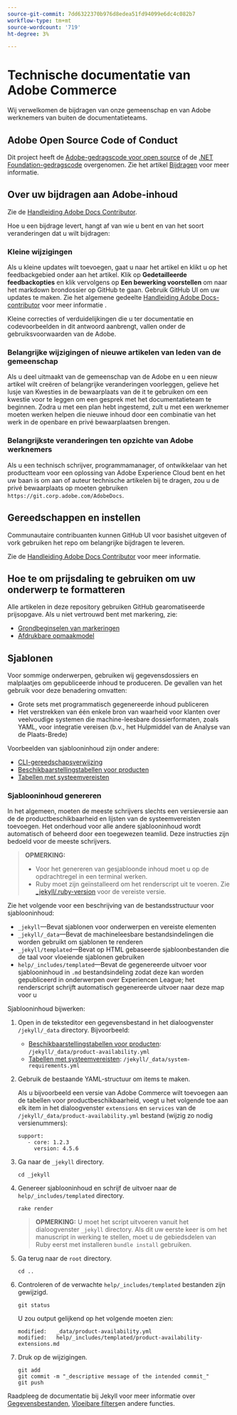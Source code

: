 ```yaml
---
source-git-commit: 7dd6322370b976d8edea51fd94099e6dc4c082b7
workflow-type: tm+mt
source-wordcount: '719'
ht-degree: 3%

---
```

# Technische documentatie van Adobe Commerce

Wij verwelkomen de bijdragen van onze gemeenschap en van Adobe werknemers van buiten de documentatieteams.

## Adobe Open Source Code of Conduct

Dit project heeft de [Adobe-gedragscode voor open source](code-of-conduct.md) of de [.NET Foundation-gedragscode](https://dotnetfoundation.org/code-of-conduct) overgenomen. Zie het artikel [Bijdragen](contributing.md) voor meer informatie.

## Over uw bijdragen aan Adobe-inhoud

Zie de [Handleiding Adobe Docs Contributor](https://experienceleague.adobe.com/docs/contributor/contributor-guide/introduction.html).

Hoe u een bijdrage levert, hangt af van wie u bent en van het soort veranderingen dat u wilt bijdragen:

### Kleine wijzigingen

Als u kleine updates wilt toevoegen, gaat u naar het artikel en klikt u op het feedbackgebied onder aan het artikel. Klik op **Gedetailleerde feedbackopties** en klik vervolgens op **Een bewerking voorstellen** om naar het markdown brondossier op GitHub te gaan. Gebruik GitHub UI om uw updates te maken. Zie het algemene gedeelte [Handleiding Adobe Docs-contributor](https://experienceleague.adobe.com/docs/contributor/contributor-guide/introduction.html) voor meer informatie .

Kleine correcties of verduidelijkingen die u ter documentatie en codevoorbeelden in dit antwoord aanbrengt, vallen onder de gebruiksvoorwaarden van de Adobe.

### Belangrijke wijzigingen of nieuwe artikelen van leden van de gemeenschap

Als u deel uitmaakt van de gemeenschap van de Adobe en u een nieuw artikel wilt creëren of belangrijke veranderingen voorleggen, gelieve het lusje van Kwesties in de bewaarplaats van de it te gebruiken om een kwestie voor te leggen om een gesprek met het documentatieteam te beginnen. Zodra u met een plan hebt ingestemd, zult u met een werknemer moeten werken helpen die nieuwe inhoud door een combinatie van het werk in de openbare en privé bewaarplaatsen brengen.

<!--
If you submit a pull request with significant changes to documentation and code examples, you'll see a message in the pull request asking you to submit an online contribution license agreement (CLA). We need you to complete the online form before we can review your pull request.
-->

### Belangrijkste veranderingen ten opzichte van Adobe werknemers

Als u een technisch schrijver, programmamanager, of ontwikkelaar van het productteam voor een oplossing van Adobe Experience Cloud bent en het uw baan is om aan of auteur technische artikelen bij te dragen, zou u de privé bewaarplaats op moeten gebruiken `https://git.corp.adobe.com/AdobeDocs`.

<!--Employees from other parts of the Adobe world should use the public repo for minor updates.-->

## Gereedschappen en instellen

Communautaire contribuanten kunnen GitHub UI voor basishet uitgeven of vork gebruiken het repo om belangrijke bijdragen te leveren.

Zie de [Handleiding Adobe Docs Contributor](https://experienceleague.adobe.com/docs/contributor/contributor-guide/introduction.html) voor meer informatie.

## Hoe te om prijsdaling te gebruiken om uw onderwerp te formatteren

Alle artikelen in deze repository gebruiken GitHub gearomatiseerde prijsopgave. Als u niet vertrouwd bent met markering, zie:

* [Grondbeginselen van markeringen](https://help.github.com/articles/getting-started-with-writing-and-formatting-on-github/)
* [Afdrukbare opmaakmodel](https://guides.github.com/pdfs/markdown-cheatsheet-online.pdf)

## Sjablonen

Voor sommige onderwerpen, gebruiken wij gegevensdossiers en malplaatjes om gepubliceerde inhoud te produceren. De gevallen van het gebruik voor deze benadering omvatten:

* Grote sets met programmatisch gegenereerde inhoud publiceren
* Het verstrekken van één enkele bron van waarheid voor klanten over veelvoudige systemen die machine-leesbare dossierformaten, zoals YAML, voor integratie vereisen (b.v., het Hulpmiddel van de Analyse van de Plaats-Brede)

Voorbeelden van sjablooninhoud zijn onder andere:

* [CLI-gereedschapsverwijzing](https://experienceleague.adobe.com/docs/commerce-operations/reference/commerce-on-premises.html)
* [Beschikbaarstellingstabellen voor producten](https://experienceleague.adobe.com/docs/commerce-operations/release/product-availability.html)
* [Tabellen met systeemvereisten](https://experienceleague.adobe.com/docs/commerce-operations/installation-guide/system-requirements.html)

### Sjablooninhoud genereren

In het algemeen, moeten de meeste schrijvers slechts een versieversie aan de de productbeschikbaarheid en lijsten van de systeemvereisten toevoegen. Het onderhoud voor alle andere sjablooninhoud wordt automatisch of beheerd door een toegewezen teamlid. Deze instructies zijn bedoeld voor de meeste schrijvers.

>**OPMERKING:**
>
>* Voor het genereren van gesjabloonde inhoud moet u op de opdrachtregel in een terminal werken.
>* Ruby moet zijn geïnstalleerd om het renderscript uit te voeren. Zie [_jekyll/.ruby-version](_jekyll/.ruby-version) voor de vereiste versie.

Zie het volgende voor een beschrijving van de bestandsstructuur voor sjablooninhoud:

* `_jekyll`—Bevat sjablonen voor onderwerpen en vereiste elementen
* `_jekyll/_data`—Bevat de machineleesbare bestandsindelingen die worden gebruikt om sjablonen te renderen
* `_jekyll/templated`—Bevat op HTML gebaseerde sjabloonbestanden die de taal voor vloeiende sjablonen gebruiken
* `help/_includes/templated`—Bevat de gegenereerde uitvoer voor sjablooninhoud in `.md` bestandsindeling zodat deze kan worden gepubliceerd in onderwerpen over Experiencen League; het renderscript schrijft automatisch gegenereerde uitvoer naar deze map voor u

Sjablooninhoud bijwerken:

1. Open in de teksteditor een gegevensbestand in het dialoogvenster `/jekyll/_data` directory. Bijvoorbeeld:

   * [Beschikbaarstellingstabellen voor producten](https://experienceleague.adobe.com/docs/commerce-operations/release/product-availability.html): `/jekyll/_data/product-availability.yml`
   * [Tabellen met systeemvereisten](https://experienceleague.adobe.com/docs/commerce-operations/installation-guide/system-requirements.html): `/jekyll/_data/system-requirements.yml`

1. Gebruik de bestaande YAML-structuur om items te maken.

   Als u bijvoorbeeld een versie van Adobe Commerce wilt toevoegen aan de tabellen voor productbeschikbaarheid, voegt u het volgende toe aan elk item in het dialoogvenster `extensions` en `services` van de `/jekyll/_data/product-availability.yml` bestand (wijzig zo nodig versienummers):

   ```
   support:
      - core: 1.2.3
        version: 4.5.6
   ```

1. Ga naar de `_jekyll` directory.

   ```
   cd _jekyll
   ```

1. Genereer sjablooninhoud en schrijf de uitvoer naar de `help/_includes/templated` directory.

   ```
   rake render
   ```

   >**OPMERKING:** U moet het script uitvoeren vanuit het dialoogvenster `_jekyll` directory. Als dit uw eerste keer is om het manuscript in werking te stellen, moet u de gebiedsdelen van Ruby eerst met installeren `bundle install` gebruiken.

1. Ga terug naar de `root` directory.

   ```
   cd ..
   ```

1. Controleren of de verwachte `help/_includes/templated` bestanden zijn gewijzigd.

   ```
   git status
   ```

   U zou output gelijkend op het volgende moeten zien:

   ```
   modified:   _data/product-availability.yml
   modified:   help/_includes/templated/product-availability-extensions.md
   ```

1. Druk op de wijzigingen.

   ```
   git add
   git commit -m "_descriptive message of the intended commit_"
   git push
   ```

Raadpleeg de documentatie bij Jekyll voor meer informatie over [Gegevensbestanden](https://jekyllrb.com/docs/datafiles), [Vloeibare filters](https://jekyllrb.com/docs/liquid/filters/)en andere functies.
